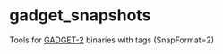 # gadget_snapshots
Tools for [GADGET-2](http://wwwmpa.mpa-garching.mpg.de/gadget/) binaries with tags (SnapFormat=2)

